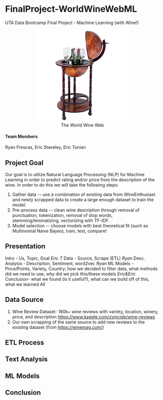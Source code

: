 # FinalProject-WorldWineWebML
UTA Data Bootcamp Final Project - Machine Learning (with Wine!)

<center><img src="Images/globe_wine.jpeg" alt="WWW Image" width="300"></center>
<center>The World Wine Web</center>

#### Team Members
Ryan Frescas, Eric Staveley, Eric Tonian

## Project Goal
Our goal is to utilize Natural Language Processing (NLP) for Machine Learning in order to predict rating and/or price from the description of the wine. In order to do this we will take the following steps:
  1) Gather data -- use a combination of existing data from WineEnthusiast and newly scrapped data to create a large enough        dataset to train the model.
  2) Pre-process data -- clean wine description through removal of punctuation, tokenization, removal of stop words,                stemming/lemmatizing, vectorizing with TF-IDF.
  3) Model selection -- choose models with best theoretical fit (such as Multinomial Naive Bayes), train, test, compare!
  
## Presentation
Intro - Us, Topic, Goal *Eric T*
Data - Source, Scrape (ETL) *Ryan*
Desc. Analysis - Description, Sentiment, word2vec *Ryan*
ML Models - Price/Points, Variety, Country; how we decided to filter data, what methods did we need to use, why did we pick               this/these models *Eric&Eric*
Conclusion- what we found (is it useful?), what can we build off of this, what we learned *All*



## Data Source
1) Wine Review Dataset- 180k+ wine reviews with variety, location, winery, price, and description https://www.kaggle.com/zynicide/wine-reviews
2) Our own scrapping of the same source to add new reviews to the existing dataset (from https://winemag.com/)

## ETL Process

## Text Analysis

## ML Models

## Conclusion
